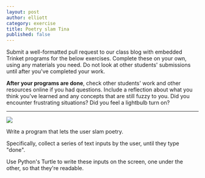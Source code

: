 ```yaml
---
layout: post
author: elliott
category: exercise
title: Poetry slam Tina
published: false
---
```


Submit a well-formatted pull request to our class blog with embedded Trinket programs for the below exercises.
Complete these on your own, using any materials you need. Do not
look at other students' submissions until after you've completed your work.  

**After your programs are done**, check other students' work and other resources online if you had questions.
Include a reflection about what you think you've learned and any concepts that are still fuzzy to you.
Did you encounter frustrating situations? Did you feel a lightbulb turn on?

___

![](https://fuller.pcssd.org/publicfiles/4/files/2014/09/keep-calm-and-slam-poetry.png)

Write a program that lets the user slam poetry.

Specifically, collect a series of text inputs by the user, until they type "done".

Use Python's Turtle to write these inputs on the screen, one under the other,
so that they're readable.
